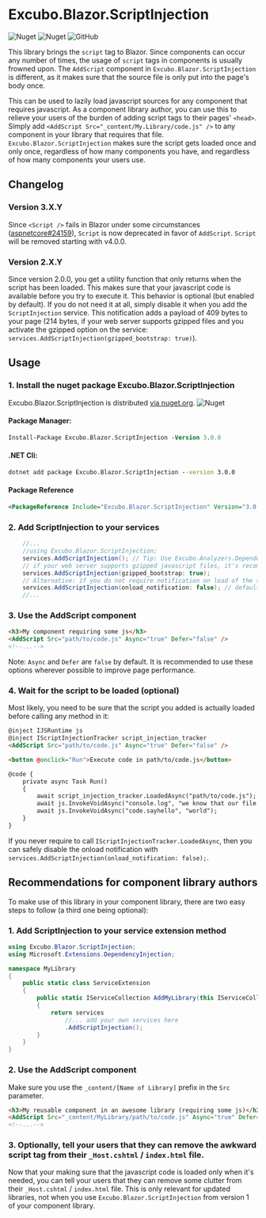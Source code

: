 # Excubo.Blazor.ScriptInjection

![Nuget](https://img.shields.io/nuget/v/Excubo.Blazor.ScriptInjection)
![Nuget](https://img.shields.io/nuget/dt/Excubo.Blazor.ScriptInjection)
![GitHub](https://img.shields.io/github/license/excubo-ag/Blazor.ScriptInjection)

This library brings the `script` tag to Blazor. Since components can occur any number of times, the usage of `script` tags in components is usually frowned upon.
The `AddScript` component in `Excubo.Blazor.ScriptInjection` is different, as it makes sure that the source file is only put into the page's body once.

This can be used to lazily load javascript sources for any component that requires javascript.
As a component library author, you can use this to relieve your users of the burden of adding script tags to their pages' `<head>`.
Simply add `<AddScript Src="_content/My.Library/code.js" />` to any component in your library that requires that file.
`Excubo.Blazor.ScriptInjection` makes sure the script gets loaded once and only once, regardless of how many components you have, and regardless of how many components your users use.

## Changelog

### Version 3.X.Y

Since `<Script />` fails in Blazor under some circumstances ([aspnetcore#24159](https://github.com/dotnet/aspnetcore/issues/24159)), `Script` is now deprecated in favor of `AddScript`.
`Script` will be removed starting with v4.0.0.

### Version 2.X.Y

Since version 2.0.0, you get a utility function that only returns when the script has been loaded. This makes sure that your javascript code is available before you try to execute it.
This behavior is optional (but enabled by default). If you do not need it at all, simply disable it when you add the `ScriptInjection` service.
This notification adds a payload of 409 bytes to your page (214 bytes, if your web server supports gzipped files and you activate the gzipped option on the service: `services.AddScriptInjection(gzipped_bootstrap: true)`).

## Usage

### 1. Install the nuget package Excubo.Blazor.ScriptInjection

Excubo.Blazor.ScriptInjection is distributed [via nuget.org](https://www.nuget.org/packages/Excubo.Blazor.ScriptInjection/).
![Nuget](https://img.shields.io/nuget/v/Excubo.Blazor.ScriptInjection)

#### Package Manager:
```ps
Install-Package Excubo.Blazor.ScriptInjection -Version 3.0.0
```

#### .NET Cli:
```cmd
dotnet add package Excubo.Blazor.ScriptInjection --version 3.0.0
```

#### Package Reference
```xml
<PackageReference Include="Excubo.Blazor.ScriptInjection" Version="3.0.0" />
```

### 2. Add ScriptInjection to your services

```cs
    //...
    //using Excubo.Blazor.ScriptInjection;
    services.AddScriptInjection(); // Tip: Use Excubo.Analyzers.DependencyInjectionValidation for warnings when you forget such a dependency
    // if your web server supports gzipped javascript files, it's recommended to use the following instead:
    services.AddScriptInjection(gzipped_bootstrap: true);
    // Alternative: if you do not require notification on load of the scripts, disable it completely:
    services.AddScriptInjection(onload_notification: false); // default is true.
    //...
```

### 3. Use the AddScript component

```html
<h3>My component requiring some js</h3>
<AddScript Src="path/to/code.js" Async="true" Defer="false" />
<!--...-->
```

Note: `Async` and `Defer` are `false` by default. It is recommended to use these options wherever possible to improve page performance.

### 4. Wait for the script to be loaded (optional)

Most likely, you need to be sure that the script you added is actually loaded before calling any method in it:

```html
@inject IJSRuntime js
@inject IScriptInjectionTracker script_injection_tracker
<AddScript Src="path/to/code.js" Async="true" Defer="false" />

<button @onclick="Run">Execute code in path/to/code.js</button>

@code {
    private async Task Run()
    {
        await script_injection_tracker.LoadedAsync("path/to/code.js");
        await js.InvokeVoidAsync("console.log", "we know that our file has been loaded successfully! now we execute something");
        await js.InvokeVoidAsync("code.sayhello", "world");
    }
}
```

If you never require to call `IScriptInjectionTracker.LoadedAsync`, then you can safely disable the onload notification with `services.AddScriptInjection(onload_notification: false);`.

## Recommendations for component library authors

To make use of this library in your component library, there are two easy steps to follow (a third one being optional):

### 1. Add ScriptInjection to your service extension method

```cs
using Excubo.Blazor.ScriptInjection;
using Microsoft.Extensions.DependencyInjection;

namespace MyLibrary
{
    public static class ServiceExtension
    {
        public static IServiceCollection AddMyLibrary(this IServiceCollection services)
        {
            return services
                //... add your own services here
                .AddScriptInjection();
        }
    }
}
```

### 2. Use the AddScript component

Make sure you use the `_content/[Name of Library]` prefix in the `Src` parameter.

```html
<h3>My reusable component in an awesome library (requiring some js)</h3>
<AddScript Src="_content/MyLibrary/path/to/code.js" Async="true" Defer="false" />
<!--...-->
```

### 3. Optionally, tell your users that they can remove the awkward script tag from their `_Host.cshtml` / `index.html` file.

Now that your making sure that the javascript code is loaded only when it's needed, you can tell your users that they can remove some clutter from their `_Host.cshtml` / `index.html` file.
This is only relevant for updated libraries, not when you use `Excubo.Blazor.ScriptInjection` from version 1 of your component library.
